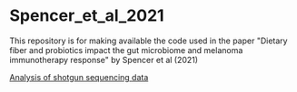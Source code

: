 # Spencer_et_al_2021
This repository is for making available the code used in the paper "Dietary fiber and probiotics impact the gut microbiome and melanoma immunotherapy response" by Spencer et al (2021)

[Analysis of shotgun sequencing data](docs/WGS.md)
